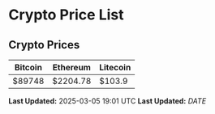 # Crypto Price List

## Crypto Prices
| Bitcoin | Ethereum | Litecoin |
| ------- | -------- | -------- |
| $89748 | $2204.78 | $103.9 |
**Last Updated:** 2025-03-05 19:01 UTC
**Last Updated:** $DATE$
